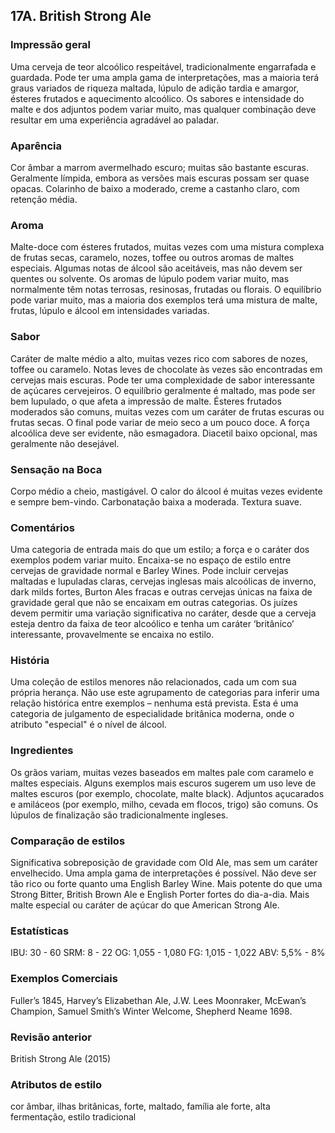 ## 17A. British Strong Ale

### Impressão geral

Uma cerveja de teor alcoólico respeitável, tradicionalmente engarrafada e guardada. Pode ter uma ampla gama de interpretações, mas a maioria terá graus variados de riqueza maltada, lúpulo de adição tardia e amargor, ésteres frutados e aquecimento alcoólico. Os sabores e intensidade do malte e dos adjuntos podem variar muito, mas qualquer combinação deve resultar em uma experiência agradável ao paladar.

### Aparência

Cor âmbar a marrom avermelhado escuro; muitas são bastante escuras. Geralmente límpida, embora as versões mais escuras possam ser quase opacas. Colarinho de baixo a moderado, creme a castanho claro, com retenção média.

### Aroma

Malte-doce com ésteres frutados, muitas vezes com uma mistura complexa de frutas secas, caramelo, nozes, toffee ou outros aromas de maltes especiais. Algumas notas de álcool são aceitáveis, mas não devem ser quentes ou solvente. Os aromas de lúpulo podem variar muito, mas normalmente têm notas terrosas, resinosas, frutadas ou florais. O equilíbrio pode variar muito, mas a maioria dos exemplos terá uma mistura de malte, frutas, lúpulo e álcool em intensidades variadas.

### Sabor

Caráter de malte médio a alto, muitas vezes rico com sabores de nozes, toffee ou caramelo. Notas leves de chocolate às vezes são encontradas em cervejas mais escuras. Pode ter uma complexidade de sabor interessante de açúcares cervejeiros. O equilíbrio geralmente é maltado, mas pode ser bem lupulado, o que afeta a impressão de malte. Ésteres frutados moderados são comuns, muitas vezes com um caráter de frutas escuras ou frutas secas. O final pode variar de meio seco a um pouco doce. A força alcoólica deve ser evidente, não esmagadora. Diacetil baixo opcional, mas geralmente não desejável.

### Sensação na Boca

Corpo médio a cheio, mastigável. O calor do álcool é muitas vezes evidente e sempre bem-vindo. Carbonatação baixa a moderada. Textura suave.

### Comentários

Uma categoria de entrada mais do que um estilo; a força e o caráter dos exemplos podem variar muito. Encaixa-se no espaço de estilo entre cervejas de gravidade normal e Barley Wines. Pode incluir cervejas maltadas e lupuladas claras, cervejas inglesas mais alcoólicas de inverno, dark milds fortes, Burton Ales fracas e outras cervejas únicas na faixa de gravidade geral que não se encaixam em outras categorias. Os juízes devem permitir uma variação significativa no caráter, desde que a cerveja esteja dentro da faixa de teor alcoólico e tenha um caráter ‘britânico’ interessante, provavelmente se encaixa no estilo.

### História

Uma coleção de estilos menores não relacionados, cada um com sua própria herança. Não use este agrupamento de categorias para inferir uma relação histórica entre exemplos – nenhuma está prevista. Esta é uma categoria de julgamento de especialidade britânica moderna, onde o atributo "especial" é o nível de álcool.

### Ingredientes

Os grãos variam, muitas vezes baseados em maltes pale com caramelo e maltes especiais. Alguns exemplos mais escuros sugerem um uso leve de maltes escuros (por exemplo, chocolate, malte black). Adjuntos açucarados e amiláceos (por exemplo, milho, cevada em flocos, trigo) são comuns. Os lúpulos de finalização são tradicionalmente ingleses.

### Comparação de estilos

Significativa sobreposição de gravidade com Old Ale, mas sem um caráter envelhecido. Uma ampla gama de interpretações é possível. Não deve ser tão rico ou forte quanto uma English Barley Wine. Mais potente do que uma Strong Bitter, British Brown Ale e English Porter fortes do dia-a-dia. Mais malte especial ou caráter de açúcar do que American Strong Ale.

### Estatísticas

IBU: 30 - 60
SRM: 8 - 22
OG: 1,055 - 1,080
FG: 1,015 - 1,022
ABV: 5,5% - 8%

### Exemplos Comerciais

Fuller’s 1845, Harvey’s Elizabethan Ale, J.W. Lees Moonraker, McEwan’s Champion, Samuel Smith’s Winter Welcome, Shepherd Neame 1698.

### Revisão anterior

British Strong Ale (2015)

### Atributos de estilo

cor âmbar, ilhas britânicas, forte, maltado, família ale forte, alta fermentação, estilo tradicional